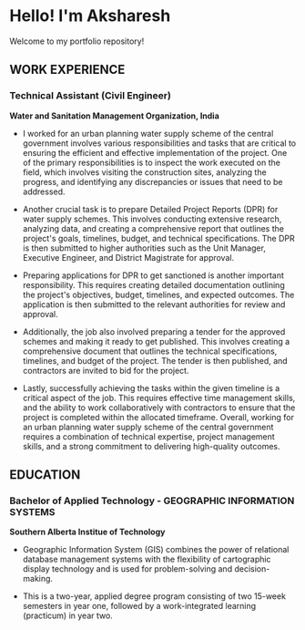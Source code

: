 # Hello! I'm Aksharesh
Welcome to my portfolio repository!
## WORK EXPERIENCE
### Technical Assistant (Civil Engineer)
**Water and Sanitation Management Organization, India**

* I worked for an urban planning water supply scheme of the central government involves various responsibilities and tasks that are critical to ensuring the efficient and effective implementation of the project. One of the primary responsibilities is to inspect the work executed on the field, which involves visiting the construction sites, analyzing the progress, and identifying any discrepancies or issues that need to be addressed.

* Another crucial task is to prepare Detailed Project Reports (DPR) for water supply schemes. This involves conducting extensive research, analyzing data, and creating a comprehensive report that outlines the project's goals, timelines, budget, and technical specifications. The DPR is then submitted to higher authorities such as the Unit Manager, Executive Engineer, and District Magistrate for approval.

* Preparing applications for DPR to get sanctioned is another important responsibility. This requires creating detailed documentation outlining the project's objectives, budget, timelines, and expected outcomes. The application is then submitted to the relevant authorities for review and approval.

* Additionally, the job also involved preparing a tender for the approved schemes and making it ready to get published. This involves creating a comprehensive document that outlines the technical specifications, timelines, and budget of the project. The tender is then published, and contractors are invited to bid for the project.

* Lastly, successfully achieving the tasks within the given timeline is a critical aspect of the job. This requires effective time management skills, and the ability to work collaboratively with contractors to ensure that the project is completed within the allocated timeframe. Overall, working for an urban planning water supply scheme of the central government requires a combination of technical expertise, project management skills, and a strong commitment to delivering high-quality outcomes.

## EDUCATION
### Bachelor of Applied Technology - GEOGRAPHIC INFORMATION SYSTEMS
**Southern Alberta Institue of Technology**
* Geographic Information System (GIS) combines the power of relational database management systems with the flexibility of cartographic display technology and is used for problem-solving and decision-making.

* This is a two-year, applied degree program consisting of two 15-week semesters in year one, followed by a work-integrated learning (practicum) in year two.
